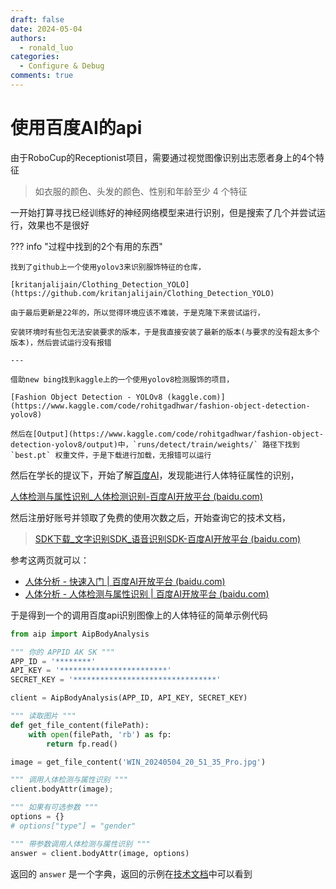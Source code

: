 ```yaml
---
draft: false
date: 2024-05-04
authors:
  - ronald_luo
categories:
  - Configure & Debug
comments: true
---
```


# 使用百度AI的api

由于RoboCup的Receptionist项目，需要通过视觉图像识别出志愿者身上的4个特征

>   如衣服的颜色、头发的颜色、性别和年龄至少 4 个特征

一开始打算寻找已经训练好的神经网络模型来进行识别，但是搜索了几个并尝试运行，效果也不是很好

<!-- more -->

??? info "过程中找到的2个有用的东西"

    找到了github上一个使用yolov3来识别服饰特征的仓库，
    
    [kritanjalijain/Clothing_Detection_YOLO](https://github.com/kritanjalijain/Clothing_Detection_YOLO)
    
    由于最后更新是22年的，所以觉得环境应该不难装，于是克隆下来尝试运行，
    
    安装环境时有些包无法安装要求的版本，于是我直接安装了最新的版本(与要求的没有超太多个版本)，然后尝试运行没有报错
    
    ---
    
    借助new bing找到kaggle上的一个使用yolov8检测服饰的项目，
    
    [Fashion Object Detection - YOLOv8 (kaggle.com)](https://www.kaggle.com/code/rohitgadhwar/fashion-object-detection-yolov8)
    
    然后在[Output](https://www.kaggle.com/code/rohitgadhwar/fashion-object-detection-yolov8/output)中，`runs/detect/train/weights/` 路径下找到 `best.pt` 权重文件，于是下载进行加载，无报错可以运行

然后在学长的提议下，开始了解[百度AI](https://cloud.baidu.com/products/index.html)，发现能进行人体特征属性的识别，

[人体检测与属性识别_人体检测识别-百度AI开放平台 (baidu.com)](https://cloud.baidu.com/product/body/attr)

然后注册好账号并领取了免费的使用次数之后，开始查询它的技术文档，

>   [SDK下载_文字识别SDK_语音识别SDK-百度AI开放平台 (baidu.com)](https://ai.baidu.com/sdk#body)

参考这两页就可以：

-   [人体分析 - 快速入门 | 百度AI开放平台 (baidu.com)](https://ai.baidu.com/ai-doc/BODY/Rk3cpyo93)
-   [人体分析 - 人体检测与属性识别 | 百度AI开放平台 (baidu.com)](https://ai.baidu.com/ai-doc/BODY/6k3cpymz1)

于是得到一个的调用百度api识别图像上的人体特征的简单示例代码

```python linenums="1"
from aip import AipBodyAnalysis

""" 你的 APPID AK SK """
APP_ID = '********'
API_KEY = '************************'
SECRET_KEY = '********************************'

client = AipBodyAnalysis(APP_ID, API_KEY, SECRET_KEY)

""" 读取图片 """
def get_file_content(filePath):
    with open(filePath, 'rb') as fp:
        return fp.read()

image = get_file_content('WIN_20240504_20_51_35_Pro.jpg')

""" 调用人体检测与属性识别 """
client.bodyAttr(image);

""" 如果有可选参数 """
options = {}
# options["type"] = "gender"

""" 带参数调用人体检测与属性识别 """
answer = client.bodyAttr(image, options)
```

返回的 `answer` 是一个字典，返回的示例在[技术文档](https://ai.baidu.com/ai-doc/BODY/6k3cpymz1)中可以看到